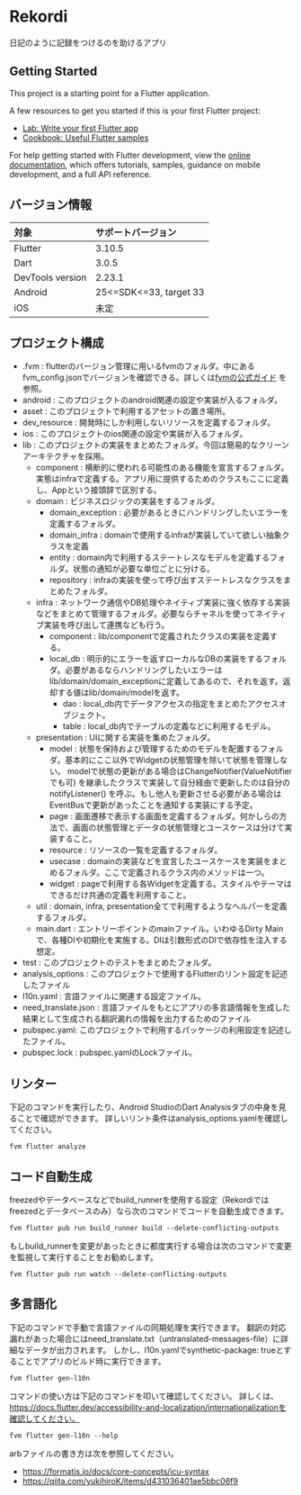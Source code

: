 # Rekordi

日記のように記録をつけるのを助けるアプリ

## Getting Started

This project is a starting point for a Flutter application.

A few resources to get you started if this is your first Flutter project:

- [Lab: Write your first Flutter app](https://docs.flutter.dev/get-started/codelab)
- [Cookbook: Useful Flutter samples](https://docs.flutter.dev/cookbook)

For help getting started with Flutter development, view the
[online documentation](https://docs.flutter.dev/), which offers tutorials,
samples, guidance on mobile development, and a full API reference.

## バージョン情報

| 対象              | サポートバージョン         |
|:-----------------|:------------------------|
| Flutter          | 3.10.5                  |
| Dart             | 3.0.5                   |
| DevTools version | 2.23.1                  |
| Android          | 25<=SDK<=33, target 33  |
| iOS              | 未定                     |

## プロジェクト構成

- .fvm :
  flutterのバージョン管理に用いるfvmのフォルダ。中にあるfvm_config.jsonでバージョンを確認できる。詳しくは[fvmの公式ガイド](https://fvm.app/docs/guides/basic_commands)
  を参照。
- android : このプロジェクトのandroid関連の設定や実装が入るフォルダ。
- asset : このプロジェクトで利用するアセットの置き場所。
- dev_resource : 開発時にしか利用しないリソースを定義するフォルダ。
- ios : このプロジェクトのios関連の設定や実装が入るフォルダ。
- lib : このプロジェクトの実装をまとめたフォルダ。今回は簡易的なクリーンアーキテクチャを採用。
    - component : 横断的に使われる可能性のある機能を宣言するフォルダ。実態はinfraで定義する。アプリ用に提供するためのクラスもここに定義し、Appという接頭辞で区別する。
    - domain : ビジネスロジックの実装をするフォルダ。
        - domain_exception : 必要があるときにハンドリングしたいエラーを定義するフォルダ。
        - domain_infra : domainで使用するinfraが実装していて欲しい抽象クラスを定義
        - entity : domain内で利用するステートレスなモデルを定義するフォルダ。状態の通知が必要な単位ごとに分ける。
        - repository : infraの実装を使って呼び出すステートレスなクラスをまとめたフォルダ。
    - infra : ネットワーク通信やDB処理やネイティブ実装に強く依存する実装などをまとめて管理するフォルダ。必要ならチャネルを使ってネイティブ実装を呼び出して連携なども行う。
        - component : lib/componentで定義されたクラスの実装を定義する。
        - local_db :
          明示的にエラーを返すローカルなDBの実装をするフォルダ。必要があるならハンドリングしたいエラーはlib/domain/domain_exceptionに定義してあるので、それを返す。返却する値はlib/domain/modelを返す。
            - dao : local_db内でデータアクセスの指定をまとめたアクセスオブジェクト。
            - table : local_db内でテーブルの定義などに利用するモデル。
    - presentation : UIに関する実装を集めたフォルダ。
        - model : 状態を保持および管理するためのモデルを配置するフォルダ。基本的にここ以外でWidgetの状態管理を除いて状態を管理しない。
          modelで状態の更新がある場合はChangeNotifier(ValueNotifierでも可)
          を継承したクラスで実装して自分経由で更新したのは自分のnotifyListener()
          を呼ぶ。もし他人も更新させる必要がある場合はEventBusで更新があったことを通知する実装にする予定。
        - page : 画面遷移で表示する画面を定義するフォルダ。何かしらの方法で、画面の状態管理とデータの状態管理とユースケースは分けて実装すること。
        - resource : リソースの一覧を定義するフォルダ。
        - usecase : domainの実装などを宣言したユースケースを実装をまとめるフォルダ。ここで定義されるクラス内のメソッドは一つ。
        - widget : pageで利用する各Widgetを定義する。スタイルやテーマはできるだけ共通の定義を利用すること。
    - util : domain, infra, presentation全てで利用するようなヘルパーを定義するフォルダ。
    - main.dart : エントリーポイントのmainファイル。いわゆるDirty Mainで、各種DIや初期化を実施する。DIは引数形式のDIで依存性を注入する想定。
- test : このプロジェクトのテストをまとめたフォルダ。
- analysis_options : このプロジェクトで使用するFlutterのリント設定を記述したファイル
- l10n.yaml : 言語ファイルに関連する設定ファイル。
- need_translate.json : 言語ファイルをもとにアプリの多言語情報を生成した結果として生成される翻訳漏れの情報を出力するためのファイル
- pubspec.yaml: このプロジェクトで利用するパッケージの利用設定を記述したファイル。
- pubspec.lock : pubspec.yamlのLockファイル。

## リンター

下記のコマンドを実行したり、Android StudioのDart Analysisタブの中身を見ることで確認ができます。
詳しいリント条件はanalysis_options.yamlを確認してください。

```
fvm flutter analyze
```

## コード自動生成

freezedやデータベースなどでbuild_runnerを使用する設定（Rekordiではfreezedとデータベースのみ）なら次のコマンドでコードを自動生成できます。

```
fvm flutter pub run build_runner build --delete-conflicting-outputs
```

もしbuild_runnerを変更があったときに都度実行する場合は次のコマンドで変更を監視して実行することをお勧めします。

```
fvm flutter pub run watch --delete-conflicting-outputs
```

## 多言語化

下記のコマンドで手動で言語ファイルの同期処理を実行できます。
翻訳の対応漏れがあった場合にはneed_translate.txt（untranslated-messages-file）に詳細なデータが出力されます。
しかし、l10n.yamlでsynthetic-package: trueとすることでアプリのビルド時に実行できます。

```
fvm flutter gen-l10n
```

コマンドの使い方は下記のコマンドを叩いて確認してください。
詳しくは、https://docs.flutter.dev/accessibility-and-localization/internationalizationを確認してください。

```
fvm flutter gen-l10n --help
```

arbファイルの書き方は次を参照してください。
* https://formatjs.io/docs/core-concepts/icu-syntax
* https://qiita.com/yukihiroK/items/d431036401ae5bbc06f9